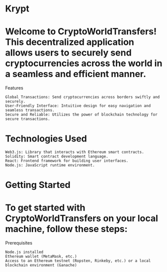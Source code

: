 # Krypt

# Welcome to CryptoWorldTransfers! This decentralized application allows users to securely send cryptocurrencies across the world in a seamless and efficient manner.
Features

    Global Transactions: Send cryptocurrencies across borders swiftly and securely.
    User-Friendly Interface: Intuitive design for easy navigation and seamless transactions.
    Secure and Reliable: Utilizes the power of blockchain technology for secure transactions.

# Technologies Used

    Web3.js: Library that interacts with Ethereum smart contracts.
    Solidity: Smart contract development language.
    React: Frontend framework for building user interfaces.
    Node.js: JavaScript runtime environment.

# Getting Started

# To get started with CryptoWorldTransfers on your local machine, follow these steps:
Prerequisites

    Node.js installed
    Ethereum wallet (MetaMask, etc.)
    Access to an Ethereum testnet (Ropsten, Rinkeby, etc.) or a local blockchain environment (Ganache)
